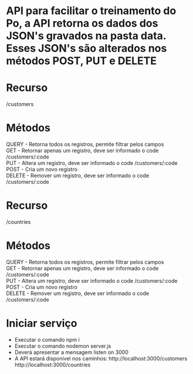 # API para facilitar o treinamento do Po, a API retorna os dados dos JSON's gravados na pasta data. Esses JSON's são alterados nos métodos POST, PUT e DELETE

# Recurso
/customers

# Métodos 
QUERY  - Retorna todos os registros, permite filtrar pelos campos\
GET    - Retornar apenas um registro, deve ser informado o code /customers/:code\
PUT    - Altera um registro, deve ser informado o code /customers/:code\
POST   - Cria um novo registro\
DELETE - Remover um registro, deve ser informado o code /customers/:code

# Recurso
/countries

# Métodos 
QUERY  - Retorna todos os registros, permite filtrar pelos campos\
GET    - Retornar apenas um registro, deve ser informado o code /customers/:code\
PUT    - Altera um registro, deve ser informado o code /customers/:code\
POST   - Cria um novo registro\
DELETE - Remover um registro, deve ser informado o code /customers/:code

# Iniciar serviço
- Executar o comando npm i
- Executar o comando nodemon server.js
- Deverá apresentar a mensagem listen on 3000
- A API estará disponível nos caminhos:
http://localhost:3000/customers
http://localhost:3000/countries

